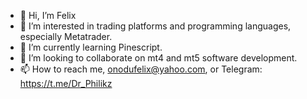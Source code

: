 - 👋 Hi, I’m Felix
- 👀 I’m interested in trading platforms and programming languages, especially Metatrader.
- 🌱 I’m currently learning Pinescript. 
- 💞️ I’m looking to collaborate on mt4 and mt5 software development.
- 📫 How to reach me, onodufelix@yahoo.com, or Telegram: https://t.me/Dr_Philikz

<!---
Philikz/Philikz is a ✨ special ✨ repository because its `README.md` (this file) appears on your GitHub profile.
You can click the Preview link to take a look at your changes.
--->
